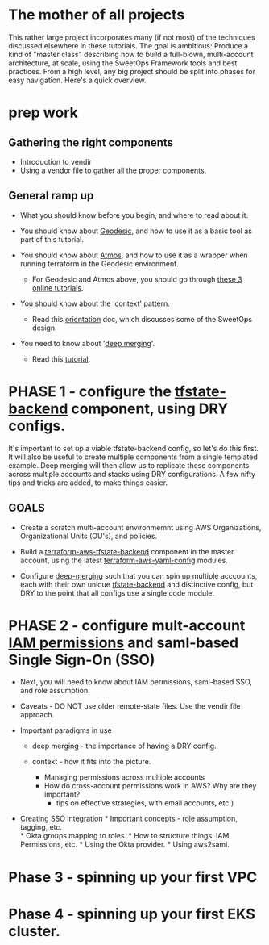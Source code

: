 # The mother of all projects
This rather large project incorporates many (if not most) of the techniques discussed elsewhere 
in these tutorials. The goal is ambitious: Produce a kind of "master class" describing how to 
build a full-blown, multi-account architecture, at scale, using the SweetOps Framework tools 
and best practices. From a high level, any big project should be split into phases for easy 
navigation. Here's a quick overview. 


# prep work

## Gathering the right components

* Introduction to vendir
* Using a vendor file to gather all the proper components. 

## General ramp up

* What you should know before you begin, and where to read about it. 

* You should know about [Geodesic](https://github.com/cloudposse/geodesic), and how to use it as a basic tool
as part of this tutorial.  

* You should know about [Atmos](https://github.com/cloudposse/atmos), and how to use it as a wrapper when running
terraform in the Geodesic environment.

    * For Geodesic and Atmos above, you should go through [these 3 online tutorials](https://github.com/cloudposse/tutorials).
    
* You should know about the 'context' pattern. 
    * Read this [orientation](orientation.md) doc, which discusses some of the SweetOps design.
    
* You need to know about '[deep merging](deep_merging.md)'.
    * Read this [tutorial](projects/deep_merging.md).

# PHASE 1 - configure the [tfstate-backend]() component, using DRY configs.

It's important to set up a viable tfstate-backend config, so let's do this 
first.  It will also be useful to create multiple components from a single 
templated example. Deep merging will then allow us to replicate these components 
across multiple accounts and stacks using DRY configurations. A few nifty
tips and tricks are added, to make things easier.

## GOALS
* Create a scratch multi-account environmemnt using AWS Organizations, 
Organizational Units (OU's), and policies.

* Build a [terraform-aws-tfstate-backend]() component in the master account, 
using the latest [terraform-aws-yaml-config]() modules. 

* Configure [deep-merging]() such that you can spin up multiple acccounts, each with
their own unique [tfstate-backend]() and distinctive config, but DRY to the point 
that all configs use a single code module.


# PHASE 2 - configure mult-account [IAM permissions]() and saml-based Single Sign-On (SSO)

* Next, you will need to know about IAM permissions, saml-based SSO, and role assumption.
* Caveats - DO NOT use older remote-state files.  Use the vendir file approach.

* Important paradigms in use
    * deep merging - the importance of having a DRY config.
    * context - how it fits into the picture. 

        * Managing permissions across multiple accounts
        * How do cross-account permissions work in AWS?  Why are they important?  
            * tips on effective strategies, with email accounts, etc.)

* Creating SSO integration 
        * Important concepts - role assumption, tagging, etc.  
        * Okta groups mapping to roles.
        * How to structure things. 
      IAM Permissions, etc. 
        * Using the Okta provider.
        * Using aws2saml. 


# Phase 3 - spinning up your first VPC

# Phase 4 - spinning up your first EKS cluster.

